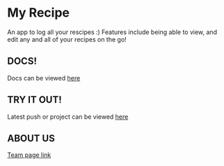 # My Recipe #
An app to log all your rescipes :)
Features include being able to view, and edit any and all of your recipes on the go!

## DOCS!
Docs can be viewed [here](https://cse110-fall22-group12.github.io/cse110-fall22-group12/out/data.js.html)

## TRY IT OUT!
Latest push or project can be viewed [here](https://cse110-fall22-group12.github.io/cse110-fall22-group12/components/index.html)

## ABOUT US
[Team page link](https://github.com/cse110-fall22-group12/cse110-fall22-group12/blob/main/admin/team.md)

